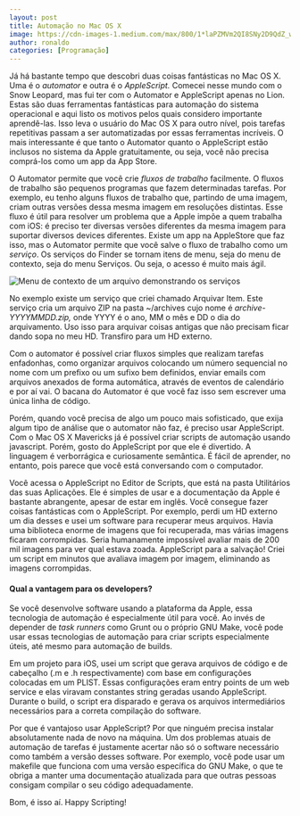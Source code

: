 ```yaml
---
layout: post
title: Automação no Mac OS X
image: https://cdn-images-1.medium.com/max/800/1*laPZMVm2QI8SNy2D9QdZ_w.png
author: ronaldo
categories: [Programação]
---
```


Já há bastante tempo que descobri duas coisas fantásticas no Mac OS
X. Uma é o *automator* e outra é o *AppleScript.* Comecei nesse mundo
com o Snow Leopard, mas fui ter com o Automator e AppleScript apenas
no Lion. Estas são duas ferramentas fantásticas para automação do
sistema operacional e aqui listo os motivos pelos quais considero
importante aprendê-las. Isso leva o usuário do Mac OS X para outro
nível, pois tarefas repetitivas passam a ser automatizadas por essas
ferramentas incríveis. O mais interessante é que tanto o Automator
quanto o AppleScript estão inclusos no sistema da Apple gratuitamente,
ou seja, você não precisa comprá-los como um app da App Store.

O Automator permite que você crie *fluxos de trabalho* facilmente. O
fluxos de trabalho são pequenos programas que fazem determinadas
tarefas. Por exemplo, eu tenho alguns fluxos de trabalho que, partindo
de uma imagem, criam outras versões dessa mesma imagem em resoluções
distintas. Esse fluxo é útil para resolver um problema que a Apple
impõe a quem trabalha com iOS: é preciso ter diversas versões
diferentes da mesma imagem para suportar diversos devices
diferentes. Existe um app na AppleStore que faz isso, mas o Automator
permite que você salve o fluxo de trabalho como um *serviço*. Os
serviços do Finder se tornam itens de menu, seja do menu de contexto,
seja do menu Serviços. Ou seja, o acesso é muito mais ágil.

![Menu de contexto de um arquivo demonstrando os
serviços](https://cdn-images-1.medium.com/max/600/1*JP2w-zVjDiB9nKPq1CZhSw.png)

No exemplo existe um serviço que criei chamado Arquivar Item. Este
serviço cria um arquivo ZIP na pasta ~/archives cujo nome é
*archive-YYYYMMDD.zip,* onde YYYY é o ano, MM o mês e DD o dia do
arquivamento. Uso isso para arquivar coisas antigas que não precisam
ficar dando sopa no meu HD. Transfiro para um HD externo.

Com o automator é possível criar fluxos simples que realizam tarefas
enfadonhas, como organizar arquivos colocando um número sequencial no
nome com um prefixo ou um sufixo bem definidos, enviar emails com
arquivos anexados de forma automática, através de eventos de calendário
e por aí vai. O bacana do Automator é que você faz isso sem escrever uma
única linha de código.

Porém, quando você precisa de algo um pouco mais sofisticado, que exija
algum tipo de análise que o automator não faz, é preciso usar
AppleScript. Com o Mac OS X Mavericks já é possível criar scripts de
automação usando javascript. Porém, gosto do AppleScript por que ele é
divertido. A linguagem é verborrágica e curiosamente semântica. É fácil
de aprender, no entanto, pois parece que você está conversando com o
computador.

Você acessa o AppleScript no Editor de Scripts, que está na pasta
Utilitários das suas Aplicações. Ele é simples de usar e a documentação
da Apple é bastante abrangente, apesar de estar em inglês. Você consegue
fazer coisas fantásticas com o AppleScript. Por exemplo, perdi um HD
externo um dia desses e usei um software para recuperar meus arquivos.
Havia uma biblioteca enorme de imagens que foi recuperada, mas várias
imagens ficaram corrompidas. Seria humanamente impossível avaliar mais
de 200 mil imagens para ver qual estava zoada. AppleScript para a
salvação! Criei um script em minutos que avaliava imagem por imagem,
eliminando as imagens corrompidas.

#### Qual a vantagem para os developers?

Se você desenvolve software usando a plataforma da Apple, essa
tecnologia de automação é especialmente útil para você. Ao invés de
depender de *task runners* como Grunt ou o próprio GNU Make, você pode
usar essas tecnologias de automação para criar scripts especialmente
úteis, até mesmo para automação de builds.

Em um projeto para iOS, usei um script que gerava arquivos de código e
de cabeçalho (.m e .h respectivamente) com base em configurações
colocadas em um PLIST. Essas configurações eram entry points de um web
service e elas viravam constantes string geradas usando AppleScript.
Durante o build, o script era disparado e gerava os arquivos
intermediários necessários para a correta compilação do software.

Por que é vantajoso usar AppleScript? Por que ninguém precisa instalar
absolutamente nada de novo na máquina. Um dos problemas atuais de
automação de tarefas é justamente acertar não só o software necessário
como também a versão desses software. Por exemplo, você pode usar um
makefile que funciona com uma versão específica do GNU Make, o que te
obriga a manter uma documentação atualizada para que outras pessoas
consigam compilar o seu código adequadamente.

Bom, é isso aí. Happy Scripting!
